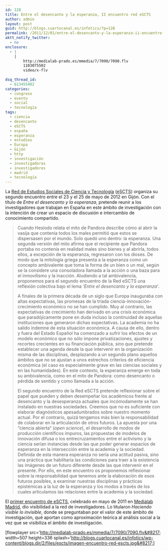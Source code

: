 ```yaml
---
id: 128
title: Entre el desencanto y la esperanza, II encuentro red eSCTS
author: admin
layout: post
guid: http://blogs.cuartocanal.es/infotics/?p=128
permalink: /2011/12/01/entre-el-desencanto-y-la-esperanza-ii-encuentro-red-escts/
aktt_notify_twitter:
  - no
enclosure:
  - |
    |
        http://medialab-prado.es/mmedia/7/7090/7090.flv
        1103075502
        video/x-flv
        
dsq_thread_id:
  - 613455402
categories:
  - congreso
  - evento
  - social
  - tecnología
tags:
  - ciencia
  - desencanto
  - eSCTS
  - españa
  - esperanza
  - estudios
  - Europa
  - Gijón
  - http
  - investigación
  - investigadoras
  - investigadores
  - madrid
  - tecnología
---
```

La [Red de Estudios Sociales de Ciencia y Tecnología][1] (<acronym title="estudios Sociales de Ciencia y Tecnología del Estado Español">eSCTS</acronym>) organiza su segundo encuentro entre el 23 y el 25 de mayo de 2012 en Gijón. Con el título de *Entre el desencanto y la esperanza*, pretende reunir a los investigadores que trabajan en España en este ámbito de investigación con la intención de crear un espacio de discusión e intercambio de conocimiento compartido.

> Cuando Hesíodo relata el mito de Pandora describe cómo al abrir la vasija que contenía todos los males permitió que estos se dispersasen por el mundo. Solo quedó uno dentro: la esperanza. Una segunda versión del mito afirma que el recipiente que Pandora portaba no contenía en realidad males sino bienes y al abrirla, todos ellos, a excepción de la esperanza, regresaron con los dioses. De modo que la mitología griega presenta a la esperanza como un concepto ambivalente que toma la forma de un bien o un mal, según se la considere una consoladora llamada a la acción o una baza para el inmovilismo y la inacción. Aludiendo a tal ambivalencia, proponemos para el segundo encuentro de la Red eSCTS una reflexión colectiva bajo el lema *‘Entre el desencanto y la esperanza’*.
> 
> A finales de la primera década de un siglo que Europa inauguraba con altas expectativas, las promesas de la tríada ciencia-innovación-crecimiento económico no se han cumplido. Muy al contrario, las expectativas de crecimiento han derivado en una crisis económica que paradójicamente pone en duda incluso la continuidad de aquellas instituciones que generaron dichas expectativas. La academia no ha salido indemne de esta situación económica. A causa de ello, dentro y fuera del Estado Español ha comenzado a sufrir los efectos de un modelo económico que no sólo impone privatizaciones, ajustes y recortes crecientes en su financiación pública, sino que pretende establecer una agenda desde la que intervenir en la organización misma de las disciplinas, desplazando a un segundo plano aquellos ámbitos que no se ajustan a unos estrechos criterios de eficiencia económica (el caso es especialmente grave en las ciencias sociales y en las humanidades). En este contexto, la esperanza emerge en toda su ambivalencia, como en el mito de Pandora: como desencanto o pérdida de sentido y como llamada a la acción.
> 
> El segundo encuentro de la Red eSCTS pretende reflexionar sobre el papel que pueden y deben desempeñar los académicos frente al desencanto y la desesperanza actuales que incómodamente se han instalado en nuestras sociedades. Creemos que no es suficiente con elaborar diagnósticos apesadumbrados sobre nuestro momento actual. Por el contrario, quizá tengamos más bien la responsabilidad de colaborar en la articulación de otros futuros. La apuesta por una “ciencia abierta“ (*open science*), el desarrollo de modos de producción científicos impuros, las propuestas de modelos de innovación difusa o los entrecruzamientos entre el activismo y la ciencia serían instancias desde las que poder generar espacios de esperanza en la intersección entre la academia y la sociedad. Definida de esta manera esperanza no sería una actitud pasiva, sino una práctica que habilitaría las condiciones para traer a la existencia las imágenes de un futuro diferente desde las que intervenir en el presente. Por ello, en este encuentro os proponemos reflexionar sobre la responsabilidad que tenemos ante la elaboración de esos futuros posibles, a examinar nuestras disciplinas y prácticas epistémicas a la luz de la esperanza y los modos a través de los cuales articulamos las relaciones entre la academia y la sociedad.

El [primer encuentro de eSCTS][2], celebrado en mayo de 2011 en [Medialab Madrid][3], dio visibilidad a la red de investigadores. Lo titularon *Haciendo visible lo invisible*, donde se preguntaban por el valor de este ámbito de investigación, qué aportan como aproximación teórica al análisis social a la vez que se visibiliza el ámbito de investigación.

[flowplayer src=&#8217;http://medialab-prado.es/mmedia/7/7090/7090.flv&#8217; width=507 height=336 splash=&#8217;http://blogs.cuartocanal.es/infotics/wp-content/blogs.dir/2/files/escts/imagen-encuentro-red-escts.jpg&#8217;]

 [1]: http://redescts.wordpress.com
 [2]: http://medialab-prado.es/article/encuentro_escts
 [3]: http://medialab-prado.es